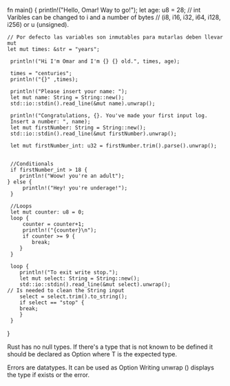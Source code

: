 <p>
fn main() {
    println!("Hello, Omar! Way to go!");
    let age: u8 = 28;
    // int Varibles can be changed to i and a number of bytes
    // (i8, i16, i32, i64, i128, i256) or u (unsigned).

    // Por defecto las variables son inmutables para mutarlas deben llevar mut
    let mut times: &str = "years";

     println!("Hi I'm Omar and I'm {} {} old.", times, age);

     times = "centuries";
     println!("{}" ,times);

     println!("Please insert your name: ");
     let mut name: String = String::new();
     std::io::stdin().read_line(&mut name).unwrap();

     println!("Congratulations, {}. You've made your first input log. 
     Insert a number: ", name);
     let mut firstNumber: String = String::new();
     std::io::stdin().read_line(&mut firstNumber).unwrap();

     let mut firstNumber_int: u32 = firstNumber.trim().parse().unwrap();
    

     //Conditionals
     if firstNumber_int > 18 {
        println!("Woow! you're an adult");
    } else {
         println!("Hey! you're underage!");
     }

     //Loops
     let mut counter: u8 = 0;
     loop {
         counter = counter+1;
         println!("{counter}\n");
         if counter >= 9 {
            break;
        }
     }

     loop {
        println!("To exit write stop.");
        let mut select: String = String::new(); 
        std::io::stdin().read_line(&mut select).unwrap();
    // Is needed to clean the String input
        select = select.trim().to_string();
        if select == "stop" {
        break;
        }
     }
}
</p>

<p>Rust has no null types. If there's a type that is not known to be defined
it should be declared as Option<T> where T is the expected type. 
</p>


<p>Errors are datatypes. It can be used as Option<T, E>
Writing unwrap () displays the type if exists or the error.
</p>